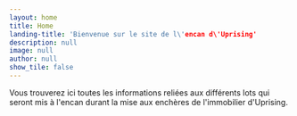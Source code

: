 ```yaml
---
layout: home
title: Home
landing-title: 'Bienvenue sur le site de l\'encan d\'Uprising'
description: null
image: null
author: null
show_tile: false
---
```


Vous trouverez ici toutes les informations reliées aux différents lots qui seront mis à l'encan durant la mise aux enchères de l'immobilier d'Uprising.